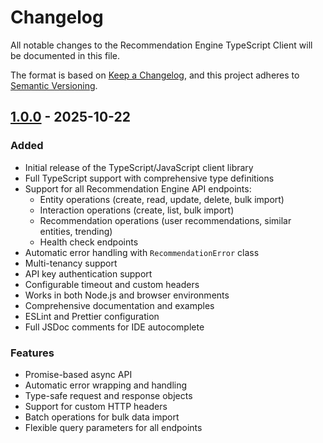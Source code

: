 # Changelog

All notable changes to the Recommendation Engine TypeScript Client will be documented in this file.

The format is based on [Keep a Changelog](https://keepachangelog.com/en/1.0.0/),
and this project adheres to [Semantic Versioning](https://semver.org/spec/v2.0.0.html).

## [1.0.0] - 2025-10-22

### Added
- Initial release of the TypeScript/JavaScript client library
- Full TypeScript support with comprehensive type definitions
- Support for all Recommendation Engine API endpoints:
  - Entity operations (create, read, update, delete, bulk import)
  - Interaction operations (create, list, bulk import)
  - Recommendation operations (user recommendations, similar entities, trending)
  - Health check endpoints
- Automatic error handling with `RecommendationError` class
- Multi-tenancy support
- API key authentication support
- Configurable timeout and custom headers
- Works in both Node.js and browser environments
- Comprehensive documentation and examples
- ESLint and Prettier configuration
- Full JSDoc comments for IDE autocomplete

### Features
- Promise-based async API
- Automatic error wrapping and handling
- Type-safe request and response objects
- Support for custom HTTP headers
- Batch operations for bulk data import
- Flexible query parameters for all endpoints

[1.0.0]: https://github.com/grooveshop/recommendation-engine/releases/tag/typescript-v1.0.0
